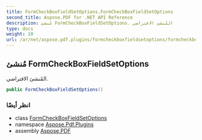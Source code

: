 ```yaml
---
title: FormCheckBoxFieldSetOptions.FormCheckBoxFieldSetOptions
second_title: Aspose.PDF for .NET API Reference
description: مُنشئ FormCheckBoxFieldSetOptions. المُنشئ الافتراضي
type: docs
weight: 10
url: /ar/net/aspose.pdf.plugins/formcheckboxfieldsetoptions/formcheckboxfieldsetoptions/
---
```

## مُنشئ FormCheckBoxFieldSetOptions

المُنشئ الافتراضي.

```csharp
public FormCheckBoxFieldSetOptions()
```

### انظر أيضًا

* class [FormCheckBoxFieldSetOptions](../)
* namespace [Aspose.Pdf.Plugins](../../../aspose.pdf.plugins/)
* assembly [Aspose.PDF](../../../)